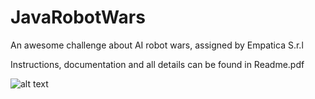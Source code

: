 # JavaRobotWars
An awesome challenge about AI robot wars, assigned by Empatica S.r.l

Instructions, documentation and all details can be found in Readme.pdf

![alt text](https://i.imgur.com/dqF64LG.png)
